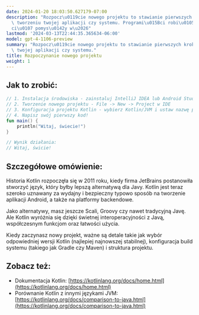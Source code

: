 ```yaml
---
date: 2024-01-20 18:03:50.627179-07:00
description: "Rozpocz\u0119cie nowego projektu to stawianie pierwszych krok\xF3w w\
  \ tworzeniu twojej aplikacji czy systemu. Programi\u015Bci robi\u0105 to, by przekszta\u0142\
  ci\u0107 pomys\u0142y w\u2026"
lastmod: '2024-03-13T22:44:35.365634-06:00'
model: gpt-4-1106-preview
summary: "Rozpocz\u0119cie nowego projektu to stawianie pierwszych krok\xF3w w tworzeniu\
  \ twojej aplikacji czy systemu."
title: Rozpoczynanie nowego projektu
weight: 1
---
```


## Jak to zrobić:
```Kotlin
// 1. Instalacja środowiska - zainstaluj IntelliJ IDEA lub Android Studio
// 2. Tworzenie nowego projektu - File -> New -> Project w IDE
// 3. Konfiguracja projektu Kotlin - wybierz Kotlin/JVM i ustaw nazwę projektu
// 4. Napisz swój pierwszy kod!
fun main() {
    println("Witaj, świecie!")
}

// Wynik działania:
// Witaj, świcie!
```

## Szczegółowe omówienie:
Historia Kotlin rozpoczęła się w 2011 roku, kiedy firma JetBrains postanowiła stworzyć język, który byłby lepszą alternatywą dla Javy. Kotlin jest teraz szeroko uznawany za wydajny i bezpieczny typowo sposób na tworzenie aplikacji Android, a także na platformy backendowe.

Jako alternatywy, masz jeszcze Scali, Groovy czy nawet tradycyjną Javę. Ale Kotlin wyróżnia się dzięki świetnej interoperacyjności z Javą, współczesnym funkcjom oraz łatwości użycia.

Kiedy zaczynasz nowy projekt, ważne są detale takie jak wybór odpowiedniej wersji Kotlin (najlepiej najnowszej stabilnej), konfiguracja build systemu (takiego jak Gradle czy Maven) i struktura projektu.

## Zobacz też:
- Dokumentacja Kotlin: [https://kotlinlang.org/docs/home.html](https://kotlinlang.org/docs/home.html)
- Porównanie Kotlin z innymi językami JVM: [https://kotlinlang.org/docs/comparison-to-java.html](https://kotlinlang.org/docs/comparison-to-java.html)
